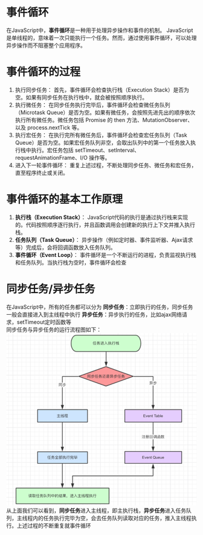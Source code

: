 # 事件循环
在JavaScript中，**事件循环**是一种用于处理异步操作和事件的机制。
JavaScript是单线程的，意味着一次只能执行一个任务。然而，通过使用事件循环，可以处理异步操作而不阻塞整个应用程序。

# 事件循环的过程
1. 执行同步任务： 首先，事件循环会检查执行栈（Execution Stack）是否为空。如果有同步任务在执行栈中，就会被按照顺序执行。
2. 执行微任务： 在同步任务执行完毕后，事件循环会检查微任务队列（Microtask Queue）是否为空。如果有微任务，会按照先进先出的顺序依次执行所有微任务。微任务包括 Promise 的 then 方法、MutationObserver、以及 process.nextTick 等。
3. 执行宏任务： 在执行完所有微任务后，事件循环会检查宏任务队列（Task Queue）是否为空。如果宏任务队列非空，会取出队列中的第一个任务放入执行栈中执行。宏任务包括 setTimeout、setInterval、requestAnimationFrame、I/O 操作等。
4. 进入下一轮事件循环： 重复上述过程，不断处理同步任务、微任务和宏任务，直至程序终止或关闭。

# 事件循环的基本工作原理
1. **执行栈（Execution Stack）**： JavaScript代码的执行是通过执行栈来实现的。代码按照顺序逐行执行，并且函数调用会创建新的执行上下文并推入执行栈。
2. **任务队列（Task Queue）**： 异步操作（例如定时器、事件监听器、Ajax请求等）完成后，会将回调函数放入任务队列。
3. **事件循环（Event Loop）**： 事件循环是一个不断运行的进程，负责监视执行栈和任务队列。当执行栈为空时，事件循环会检查

# 同步任务/异步任务
在JavaScript中，所有的任务都可以分为
**同步任务**：立即执行的任务，同步任务一般会直接进入到主线程中执行
**异步任务**：异步执行的任务，比如ajax网络请求，setTimeout定时函数等  
同步任务与异步任务的运行流程图如下：
![任务](../img/task.png)
从上面我们可以看到，**同步任务**进入主线程，即主执行栈，**异步任务**进入任务队列，主线程内的任务执行完毕为空，会去任务队列读取对应的任务，推入主线程执行。上述过程的不断重复就事件循环

